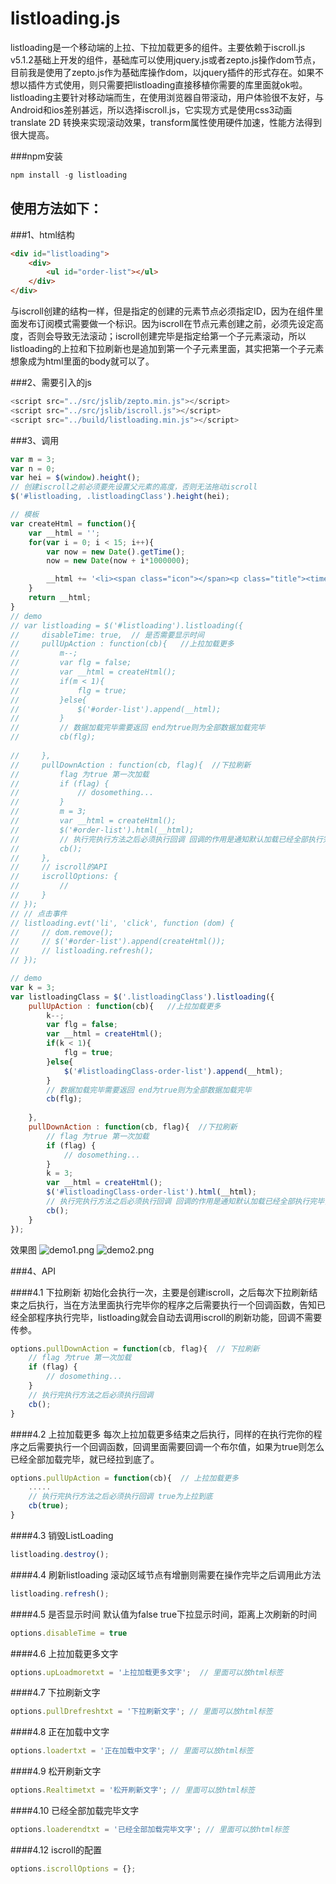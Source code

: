 # listloading.js 
listloading是一个移动端的上拉、下拉加载更多的组件。主要依赖于iscroll.js v5.1.2基础上开发的组件，基础库可以使用jquery.js或者zepto.js操作dom节点，目前我是使用了zepto.js作为基础库操作dom，以jquery插件的形式存在。如果不想以插件方式使用，则只需要把listloading直接移植你需要的库里面就ok啦。listloading主要针对移动端而生，在使用浏览器自带滚动，用户体验很不友好，与Android和ios差别甚远，所以选择iscroll.js，它实现方式是使用css3动画translate 2D 转换来实现滚动效果，transform属性使用硬件加速，性能方法得到很大提高。

###npm安装
```javascript
npm install -g listloading
```


## 使用方法如下：

###1、html结构
```html
<div id="listloading">
    <div>
        <ul id="order-list"></ul>
    </div>
</div>
```
与iscroll创建的结构一样，但是指定的创建的元素节点必须指定ID，因为在组件里面发布订阅模式需要做一个标识。因为iscroll在节点元素创建之前，必须先设定高度，否则会导致无法滚动；iscroll创建完毕是指定给第一个子元素滚动，所以listloading的上拉和下拉刷新也是追加到第一个子元素里面，其实把第一个子元素想象成为html里面的body就可以了。


###2、需要引入的js
```javascript
<script src="../src/jslib/zepto.min.js"></script>
<script src="../src/jslib/iscroll.js"></script>
<script src="../build/listloading.min.js"></script>
```

###3、调用
```javascript
var m = 3;
var n = 0;
var hei = $(window).height();
// 创建iscroll之前必须要先设置父元素的高度，否则无法拖动iscroll
$('#listloading, .listloadingClass').height(hei);

// 模板
var createHtml = function(){
    var __html = '';
    for(var i = 0; i < 15; i++){
        var now = new Date().getTime();
        now = new Date(now + i*1000000);

        __html += '<li><span class="icon"></span><p class="title"><time class="r">' + now.getHours() + ':' + now.getMinutes() + ':' + now.getSeconds() + '</time>listloading' + (n++) + '</p><p class="text">移动端上拉下拉刷新组件...</li>';
    }
    return __html;
}
// demo
// var listloading = $('#listloading').listloading({
//     disableTime: true,  // 是否需要显示时间
//     pullUpAction : function(cb){   //上拉加载更多
//         m--;
//         var flg = false;
//         var __html = createHtml();
//         if(m < 1){
//             flg = true;
//         }else{
//             $('#order-list').append(__html);
//         }
//         // 数据加载完毕需要返回 end为true则为全部数据加载完毕
//         cb(flg);
        
//     },
//     pullDownAction : function(cb, flag){  //下拉刷新
//         flag 为true 第一次加载
//         if (flag) {
//             // dosomething...
//         }
//         m = 3;
//         var __html = createHtml();
//         $('#order-list').html(__html);
//         // 执行完执行方法之后必须执行回调 回调的作用是通知默认加载已经全部执行完毕，程序需要去创建iscroll
//         cb();
//     },
//     // iscroll的API 
//     iscrollOptions: {
//         //
//     }
// });
// // 点击事件
// listloading.evt('li', 'click', function (dom) {
//     // dom.remove();
//     // $('#order-list').append(createHtml());
//     // listloading.refresh();
// });

// demo
var k = 3;
var listloadingClass = $('.listloadingClass').listloading({
    pullUpAction : function(cb){   //上拉加载更多
        k--;
        var flg = false;
        var __html = createHtml();
        if(k < 1){
            flg = true;
        }else{
            $('#listloadingClass-order-list').append(__html);
        }
        // 数据加载完毕需要返回 end为true则为全部数据加载完毕
        cb(flg);
        
    },
    pullDownAction : function(cb, flag){  //下拉刷新
        // flag 为true 第一次加载
        if (flag) {
            // dosomething...
        }
        k = 3;
        var __html = createHtml();
        $('#listloadingClass-order-list').html(__html);
        // 执行完执行方法之后必须执行回调 回调的作用是通知默认加载已经全部执行完毕，程序需要去创建iscroll
        cb();
    }
});
```
效果图
![demo1.png](demo1.png)
![demo2.png](demo2.png)


###4、API

####4.1 下拉刷新
初始化会执行一次，主要是创建iscroll，之后每次下拉刷新结束之后执行，当在方法里面执行完毕你的程序之后需要执行一个回调函数，告知已经全部程序执行完毕，listloading就会自动去调用iscroll的刷新功能，回调不需要传参。

```javascript
options.pullDownAction = function(cb, flag){  // 下拉刷新
    // flag 为true 第一次加载
    if (flag) {
        // dosomething...
    }
    // 执行完执行方法之后必须执行回调
    cb();
}
```


####4.2 上拉加载更多
每次上拉加载更多结束之后执行，同样的在执行完你的程序之后需要执行一个回调函数，回调里面需要回调一个布尔值，如果为true则怎么已经全部加载完毕，就已经拉到底了。

```javascript
options.pullUpAction = function(cb){  // 上拉加载更多
    .....
    // 执行完执行方法之后必须执行回调 true为上拉到底
    cb(true);
}
```

####4.3 销毁ListLoading

```javascript
listloading.destroy();
```

####4.4 刷新listloading
滚动区域节点有增删则需要在操作完毕之后调用此方法

```javascript
listloading.refresh();
```

####4.5 是否显示时间 默认值为false
true下拉显示时间，距离上次刷新的时间
```javascript
options.disableTime = true
```

####4.6 上拉加载更多文字

```javascript
options.upLoadmoretxt = '上拉加载更多文字';  // 里面可以放html标签
```


####4.7 下拉刷新文字

```javascript
options.pullDrefreshtxt = '下拉刷新文字'; // 里面可以放html标签
```

####4.8 正在加载中文字

```javascript
options.loadertxt = '正在加载中文字'; // 里面可以放html标签
```


####4.9 松开刷新文字

```javascript
options.Realtimetxt = '松开刷新文字'; // 里面可以放html标签
```

####4.10 已经全部加载完毕文字

```javascript
options.loaderendtxt = '已经全部加载完毕文字'; // 里面可以放html标签
```

####4.12 iscroll的配置
```javascript
options.iscrollOptions = {};
```
